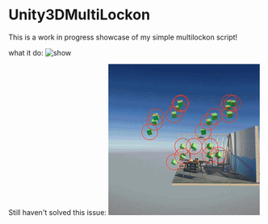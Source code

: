 # Unity3DMultiLockon
This is a work in progress showcase of my simple multilockon script!

what it do:
![show](gif2show.gif)

Still haven't solved this issue:
![issue](gif1problem.gif)
